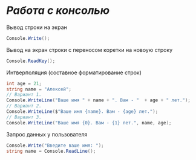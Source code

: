 **_Работа с консолью_**
=======

Вывод строки на экран
```cs
Console.Write();
```

Вывод на экран строки с переносом коретки на новоую строку
```cs
Console.ReadKey();
```

Интверполяция (составное форматирование строк)
```cs
int age = 21;
string name = "Алексей";
// Вариант 1.
Console.WriteLine("Ваше имя " + name + ". Вам - "  + age + " лет.");
// Вариант 2.
Console.WriteLine($"Ваше имя {name}. Вам - {age} лет.");
// Вариант 3.
Console.WriteLine("Ваше имя {0}. Вам - {1} лет.", name, age);
```
Запрос данных у пользователя
```cs
Console.Write("Введите ваше имя: ");
string name = Console.ReadLine();
```
